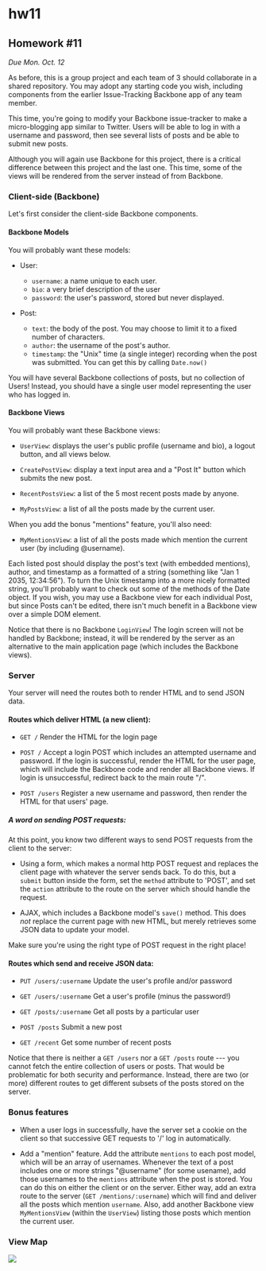# hw11
## Homework #11

_Due Mon. Oct. 12_

As before, this is a group project and each team of 3 should collaborate in a shared repository.  You may adopt any starting code you wish, including components from the earlier Issue-Tracking Backbone app of any team member.

This time, you're going to modify your Backbone issue-tracker to make a micro-blogging app similar to Twitter.  Users will be able to log in with a username and password, then see several lists of posts and be able to submit new posts.

Although you will again use Backbone for this project, there is a critical difference between this project and the last one.  This time, some of the views will be rendered from the server instead of from Backbone.

### Client-side (Backbone)

Let's first consider the client-side Backbone components.

#### Backbone Models

You will probably want these models:

* User:
	* `username`: a name unique to each user.
	* `bio`: a very brief description of the user
	* `password`: the user's password, stored but never displayed.

* Post:
	* `text`: the body of the post.  You may choose to limit it to a fixed number of characters.
	* `author`: the username of the post's author.
	* `timestamp`: the "Unix" time (a single integer) recording when the post was submitted. You can get this by calling `Date.now()`

You will have several Backbone collections of posts, but no collection of Users!  Instead, you should have a single user model representing the user who has logged in.

#### Backbone Views

You will probably want these Backbone views:

* `UserView`: displays the user's public profile (username and bio), a logout button, and all views below.

* `CreatePostView`: display a text input area and a "Post It" button which submits the new post.

* `RecentPostsView`: a list of the 5 most recent posts made by anyone.

* `MyPostsView`: a list of all the posts made by the current user.

When you add the bonus "mentions" feature, you'll also need:

* `MyMentionsView`: a list of all the posts made which mention the current user (by including @username).

Each listed post should display the post's text (with embedded mentions), author, and timestamp as a formatted of a string (something like "Jan 1 2035, 12:34:56").  To turn the Unix timestamp into a more nicely formatted string, you'll probably want to check out some of the methods of the Date object. If you wish, you may use a Backbone view for each individual Post, but since Posts can't be edited, there isn't much benefit in a Backbone view over a simple DOM element.

Notice that there is no Backbone `LoginView`!  The login screen will not be handled by Backbone; instead, it will be rendered by the server as an alternative to the main application page (which includes the Backbone views).


### Server

Your server will need the routes both to render HTML and to send JSON data.

#### Routes which deliver HTML (a new client):

* `GET /`
	Render the HTML for the login page

* `POST /`
	Accept a login POST which includes an attempted username and password.  If the login is successful, render the HTML for the user page, which will include the Backbone code and render all Backbone views.  If login is unsuccessful, redirect back to the main route "/".

* `POST /users`
	Register a new username and password, then render the HTML for that users' page.

##### A word on sending POST requests:

At this point, you know two different ways to send POST requests from the client to the server: 

* Using a form, which makes a normal http POST request and replaces the client page with whatever the server sends back.  To do this, but a `submit` button inside the form, set the `method` attribute to 'POST', and set the `action` attribute to the route on the server which should handle the request.

* AJAX, which includes a Backbone model's `save()` method.  This does *not* replace the current page with new HTML, but merely retrieves some JSON data to update your model.

Make sure you're using the right type of POST request in the right place!

#### Routes which send and receive JSON data:

* `PUT /users/:username`
	Update the user's profile and/or password

* `GET /users/:username`
	Get a user's profile (minus the password!)

* `GET /posts/:username`
	Get all posts by a particular user

* `POST /posts`
	Submit a new post

* `GET /recent`
	Get some number of recent posts

Notice that there is neither a `GET /users` nor a `GET /posts` route --- you cannot fetch the entire collection of users or posts.   That would be problematic for both security and performance.  Instead, there are two (or more) different routes to get different subsets of the posts stored on the server.

### Bonus features

* When a user logs in successfully, have the server set a cookie on the client so that successive GET requests to '/' log in automatically.

* Add a "mention" feature.  Add the attribute `mentions` to each post model, which will be an array of usernames.  Whenever the text of a post includes one or more strings "@username" (for some usename), add those usernames to the `mentions` attribute when the post is stored.  You can do this on either the client or on the server.  Either way, add an extra route to the server (`GET /mentions/:username`) which will find and deliver all the posts which mention `username`.
Also, add another Backbone view `MyMentionsView` (within the `UserView`) listing those posts which mention the current user.

### View Map

![](http://portlandcodeschool.github.io/jse-fall15-11/HW11_diagram.svg)
